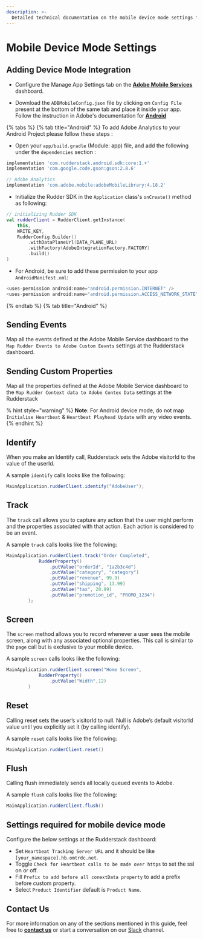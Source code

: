 ```yaml
---
description: >-
  Detailed technical documentation on the mobile device mode settings for Adobe Analytics destination.
---
```


# Mobile Device Mode Settings

## Adding Device Mode Integration

* Configure the Manage App Settings tab on the [**Adobe Mobile Services**](https://mobilemarketing.adobe.com/) dashboard.

* Download the `ADBMobileConfig.json` file by clicking on `Config File` present at the bottom of the same tab and place it inside your app. Follow the instruction in Adobe's documentation for [**Android**](https://experienceleague.adobe.com/docs/mobile-services/android/getting-started-android/dev-qs.html?lang=en)

{% tabs %}
{% tab title="Android" %}
To add Adobe Analytics to your Android Project please follow these steps :

* Open your `app/build.gradle` \(Module: app\) file, and add the following under the `dependencies` section :

```javascript
implementation 'com.rudderstack.android.sdk:core:1.+'
implementation 'com.google.code.gson:gson:2.8.6'

// Adobe Analytics
implementation 'com.adobe.mobile:adobeMobileLibrary:4.18.2'
```

* Initialize the Rudder SDK in the `Application` class's  `onCreate()` method as following:

```kotlin
// initializing Rudder SDK
val rudderClient = RudderClient.getInstance(
    this,
    WRITE_KEY,
    RudderConfig.Builder()
        .withDataPlaneUrl(DATA_PLANE_URL)
        .withFactory(AdobeIntegrationFactory.FACTORY)
        .build()
)
```

* For Android, be sure to add these permission to your app `AndroidManifest.xml`:

```javascript
<uses-permission android:name="android.permission.INTERNET" />
<uses-permission android:name="android.permission.ACCESS_NETWORK_STATE" />
```

{% endtab %}
{% tab title="Android" %}


## Sending Events

Map all the events defined at the Adobe Mobile Service dashboard to the `Map Rudder Events to Adobe Custom Eevnts` settings at the Rudderstack dashboard.

## Sending Custom Properties

Map all the properties defined at the Adobe Mobile Service dashboard to the `Map Rudder Context data to Adobe Contex Data` settings at the Rudderstack

% hint style="warning" %}
**Note**: For Android device mode, do not map `Initialise Heartbeat` & `Heartbeat Playhead Update` with any video events.
{% endhint %}

## Identify

When you make an Identify call, Rudderstack sets the Adobe visitorId to the value of the userId. 

A sample `identify` calls looks like the following:

```java
MainApplication.rudderClient.identify("AdobeUser");
```

## Track

The `track` call allows you to capture any action that the user might perform and the properties associated with that action. Each action is considered to be an event.

A sample `track` calls looks like the following:

```java
MainApplication.rudderClient.track("Order Completed",
            RudderProperty()
                .putValue("orderId", "1a2b3c4d")
                .putValue("category", "category")
                .putValue("revenue", 99.9)
                .putValue("shipping", 13.99)
                .putValue("tax", 20.99)
                .putValue("promotion_id", "PROMO_1234")
        );
```

## Screen

The `screen` method allows you to record whenever a user sees the mobile screen, along with any associated optional properties. This call is similar to the `page` call but is exclusive to your mobile device.

A sample `screen` calls looks like the following:

```java
MainApplication.rudderClient.screen("Home Screen",
            RudderProperty()
                .putValue("Width",12)
        )
```

## Reset

Calling reset sets the user’s visitorId to null. Null is Adobe’s default visitorId value until you explicitly set it (by calling identify).

A sample `reset` calls looks like the following:

```java
MainApplication.rudderClient.reset()
```

## Flush

Calling flush immediately sends all locally queued events to Adobe.

A sample `flush` calls looks like the following:

```java
MainApplication.rudderClient.flush()
```

## Settings required for mobile device mode

Configure the below settings at the Rudderstack dashboard:

* Set `Heartbeat Tracking Server URL` and it should be like `[your_namespace].hb.omtrdc.net`.
* Toggle `Check for Heartbeat calls to be made over https` to set the ssl on or off.
* Fill `Prefix to add before all conextData property` to add a prefix before custom property.
* Select `Product Identifier` default is `Product Name`.

## Contact Us

For more information on any of the sections mentioned in this guide, feel free to [**contact us**](mailto:%20docs@rudderstack.com) or start a conversation on our [Slack](https://resources.rudderstack.com/join-rudderstack-slack) channel.
